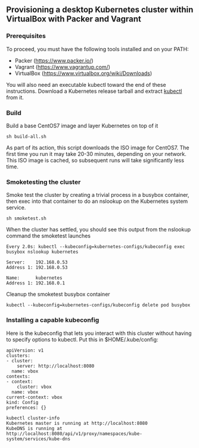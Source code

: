 ## Provisioning a desktop Kubernetes cluster within VirtualBox with Packer and Vagrant

### Prerequisites

To proceed, you must have the following tools installed and on your PATH:

* Packer (https://www.packer.io/)
* Vagrant (https://www.vagrantup.com/)
* VirtualBox (https://www.virtualbox.org/wiki/Downloads)

You will also need an executable kubectl toward the end of these
instructions.  Download a Kubernetes release tarball and extract
[kubectl](https://github.com/kubernetes/kubernetes/releases/tag/v1.0.6)
from it.

### Build

Build a base CentOS7 image and layer Kubernetes on top of it

```
sh build-all.sh
```

As part of its action, this script downloads the ISO image for
CentOS7.  The first time you run it may take 20-30 minutes, depending
on your network.  This ISO image is cached, so subsequent runs will
take significantly less time.

### Smoketesting the cluster

Smoke test the cluster by creating a trivial process in a busybox
container, then exec into that container to do an nslookup on the
Kubernetes system service.

```
sh smoketest.sh
```

When the cluster has settled, you should see this output from the
nslookup command the smoketest launches

```
Every 2.0s: kubectl --kubeconfig=kubernetes-configs/kubeconfig exec busybox nslookup kubernetes        

Server:    192.168.0.53
Address 1: 192.168.0.53

Name:      kubernetes
Address 1: 192.168.0.1
```

Cleanup the smoketest busybox container

```
kubectl --kubeconfig=kubernetes-configs/kubeconfig delete pod busybox
```

### Installing a capable kubeconfig

Here is the kubeconfig that lets you interact with this cluster
without having to specify options to kubectl.  Put this in
$HOME/.kube/config:

```
apiVersion: v1
clusters:
- cluster:
    server: http://localhost:8080
  name: vbox
contexts:
- context:
    cluster: vbox
  name: vbox
current-context: vbox
kind: Config
preferences: {}
```

```
kubectl cluster-info
Kubernetes master is running at http://localhost:8080
KubeDNS is running at http://localhost:8080/api/v1/proxy/namespaces/kube-system/services/kube-dns
```
